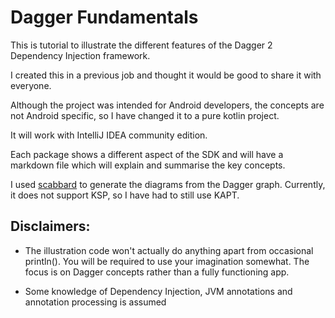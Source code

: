 # Dagger Fundamentals

This is tutorial to illustrate the different features of the Dagger 2 Dependency Injection framework.

I created this in a previous job and thought it would be good to share it with everyone.

Although the project was intended for Android developers, the concepts are not Android specific, 
so I have changed it to a pure kotlin project. 

It will work with IntelliJ IDEA community edition.

Each package shows a different aspect of the SDK and will have a markdown file which will explain and summarise the key concepts.

I used [scabbard](https://arunkumar9t2.github.io/scabbard/) to generate the diagrams from the Dagger graph. Currently, it does not support KSP, so I have had to still use KAPT.

## Disclaimers:

* The illustration code won't actually do anything apart from occasional println(). You will be required to use your imagination somewhat. The focus  is on Dagger concepts rather than a fully functioning app.

* Some knowledge of Dependency Injection, JVM annotations and annotation processing is assumed 